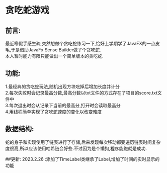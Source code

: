# 贪吃蛇游戏
## 前言:
最近寒假手感生疏,突然想做个贪吃蛇练习一下,恰好上学期学了JavaFX的一点皮毛,于是借助JavaFx Sense Builder做了个贪吃蛇.  
本人暂时能力有限只能做出一个简单版本的贪吃蛇.
## 功能:
1.最经典的贪吃蛇玩法,随机出现方块吃掉后增加长度并计分  
2.每次失败时会记录最高分数,最高分数以txt文件的方式存在了项目的score.txt文件中  
3.每次退出时会从记录下当前的最高分,打开时会读取最高分  
4.用线程简单实现了贪吃蛇速度的变化以改变难度  
## 数据结构:
蛇的身子和实现使用了链表进行了存储,后来发现每次移动都要遍历链表时间复杂度很高,所以应该使用哈希链会好些.不过因为是个懒狗,程序能跑就是成功.

##更新:
2023.2.26 :添加了TimeLabel类继承了Label,增加了时间的实时显示的功能
